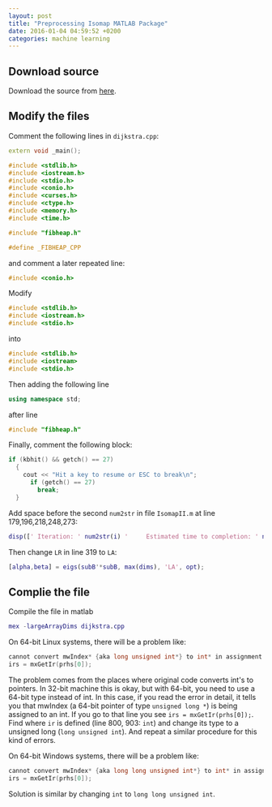 ```yaml
---
layout: post
title: "Preprocessing Isomap MATLAB Package"
date: 2016-01-04 04:59:52 +0200
categories: machine learning
---
```


## Download source

Download the source from [here](http://isomap.stanford.edu/).

## Modify the files
Comment the following lines in `dijkstra.cpp`:
```c++
extern void _main();

#include <stdlib.h>
#include <iostream.h>
#include <stdio.h>
#include <conio.h>
#include <curses.h>
#include <ctype.h>
#include <memory.h>
#include <time.h>

#include "fibheap.h"

#define _FIBHEAP_CPP
```
and comment a later repeated line:
```c++
#include <conio.h>
```
Modify
```c++
#include <stdlib.h>
#include <iostream.h>
#include <stdio.h>
```
into
```c++
#include <stdlib.h>
#include <iostream>
#include <stdio.h>
```
Then adding the following line
```c++
using namespace std;
```
after line
```c++
#include "fibheap.h"
```

Finally, comment the following block:
```c++
if (kbhit() && getch() == 27)
  {
    cout << "Hit a key to resume or ESC to break\n";
      if (getch() == 27)
        break;
  }
```

Add space before the second `num2str` in file `IsomapII.m` at line 179,196,218,248,273:
```matlab
disp([' Iteration: ' num2str(i) '     Estimated time to completion: ' num2str((N-i)*toc/60/50) ' minutes']); tic;
```

Then change `LR` in line 319 to `LA`:
```matlab
[alpha,beta] = eigs(subB'*subB, max(dims), 'LA', opt);
```

## Complie the file
Compile the file in matlab
```matlab
mex -largeArrayDims dijkstra.cpp
```

On 64-bit Linux systems, there will be a problem like:
```c++
cannot convert mwIndex* {aka long unsigned int*} to int* in assignment
irs = mxGetIr(prhs[0]);
```

The problem comes from the places where original code converts int's to pointers. In 32-bit machine this is okay, but with 64-bit, you need to use a 64-bit type instead of int. In this case, if you read the error in detail, it tells you that mwIndex (a 64-bit pointer of type `unsigned long *`) is being assigned to an int. If you go to that line you see `irs = mxGetIr(prhs[0]);`. Find where `ir` is defined (line 800, 903: `int`) and change its type to a unsigned long (`long unsigned int`). And repeat a similar procedure for this kind of errors.

On 64-bit Windows systems, there will be a problem like:
```c++
cannot convert mwIndex* {aka long long unsigned int*} to int* in assignment
irs = mxGetIr(prhs[0]);
```

Solution is similar by changing `int` to `long long unsigned int`.
